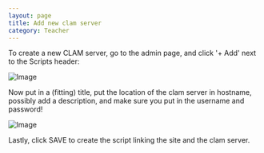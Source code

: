 ```yaml
---
layout: page
title: Add new clam server
category: Teacher
---
```

To create a new CLAM server, go to the admin page, and click '+ Add' next to the Scripts header:

![Image](/CLST-2020/wikiImage/admin_scripts_add.png)


Now put in a (fitting) title, put the location of the clam server in hostname, possibly add a description, and make sure you put in the username and password!

![Image](/CLST-2020/wikiImage/admin_scripts_create.png)


Lastly, click SAVE to create the script linking the site and the clam server.
